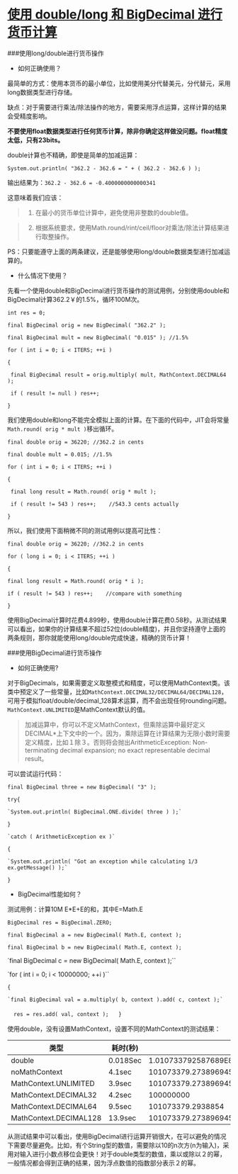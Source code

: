 [使用 double/long 和 BigDecimal 进行货币计算](http://java-performance.info/bigdecimal-vs-double-in-financial-calculations/)
===========

###使用long/double进行货币操作
* 如何正确使用？

最简单的方式：使用本货币的最小单位，比如使用美分代替美元，分代替元，采用long数据类型进行存储。

缺点：对于需要进行乘法/除法操作的地方，需要采用浮点运算，这样计算的结果会受精度影响。
 
 **不要使用float数据类型进行任何货币计算，除非你确定这样做没问题。float精度太低，只有23bits。**

double计算也不精确，即使是简单的加减运算：

`System.out.println( "362.2 - 362.6 = " + ( 362.2 - 362.6 ) );`

输出结果为：`362.2 - 362.6 = -0.4000000000000341`

这意味着我们应该：

>1.  在最小的货币单位计算中，避免使用非整数的double值。

>2. 根据系统要求，使用Math.round/rint/ceil/floor对乘法/除法计算结果进行取整操作。

PS：只要能遵守上面的两条建议，还是能够使用long/double数据类型进行加减运算的。

* 什么情况下使用？

先看一个使用double和BigDecimal进行货币操作的测试用例，分别使用double和BigDecimal计算362.2￥的1.5%，循环100M次。

    int res = 0;

    final BigDecimal orig = new BigDecimal( "362.2" );

    final BigDecimal mult = new BigDecimal( "0.015" ); //1.5%

    for ( int i = 0; i < ITERS; ++i )

    {

     final BigDecimal result = orig.multiply( mult, MathContext.DECIMAL64 );
    
     if ( result != null ) res++;
    
    }

我们使用double和long不能完全模拟上面的计算。在下面的代码中，JIT会将常量`Math.round( orig * mult )`移出循环。

    final double orig = 36220; //362.2 in cents

    final double mult = 0.015; //1.5%

    for ( int i = 0; i < ITERS; ++i )

    {

     final long result = Math.round( orig * mult );

     if ( result != 543 ) res++;    //543.3 cents actually
     
    }

所以，我们使用下面稍微不同的测试用例以提高可比性：

    final double orig = 36220; //362.2 in cents

    for ( long i = 0; i < ITERS; ++i )

    {

    final long result = Math.round( orig * i );
    
    if ( result != 543 ) res++;    //compare with something
    
    }

使用BigDecimal计算时花费4.899秒，使用double计算花费0.58秒。从测试结果可以看出，如果你的计算结果不超过52位(double精度)，并且你坚持遵守上面的两条规则，那你就能使用long/double完成快速，精确的货币计算！

###使用BigDecimal进行货币操作

* 如何正确使用?

对于BigDecimals，如果需要定义取整模式和精度，可以使用MathContext类。该类中预定义了一些常量，比如`MathContext.DECIMAL32/DECIMAL64/DECIMAL128`，可用于模拟float/double/decimal_128算术运算，而不会出现任何rounding问题。`MathContext.UNLIMITED`是MathContext默认的值。

>加减运算中，你可以不定义MathContext，但乘除运算中最好定义DECIMAL*上下文中的一个。因为，乘除运算在计算结果为无限小数时需要定义精度，比如１除３。否则将会抛出ArithmeticException: Non-terminating decimal expansion; no exact representable decimal result。

可以尝试运行代码：

`final BigDecimal three = new BigDecimal( "3" );`

`try{`

	`System.out.println( BigDecimal.ONE.divide( three ) );`
	
`}`

	`catch ( ArithmeticException ex )`
	
`{`

	`System.out.println( "Got an exception while calculating 1/3 ex.getMessage() );`
	
`}`

* BigDecimal性能如何？

测试用例：计算10M E*E+E的和，其中E=Math.E

`BigDecimal res = BigDecimal.ZERO;`

`final BigDecimal a = new BigDecimal( Math.E, context );`

`final BigDecimal b = new BigDecimal( Math.E, context );`

`final BigDecimal c = new BigDecimal( Math.E, context );``

`for ( int i = 0; i < 10000000; ++i )``

`{`

    `final BigDecimal val = a.multiply( b, context ).add( c, context );`
    
   　`res = res.add( val, context );`
   　
`}`

使用double，没有设置MathContext，设置不同的MathContext的测试结果：

|	类型	 | 	耗时(秒) |	计算结果 		|
| -------|---------|---------------------|
| double | 0.018Sec	| 1.010733792587689E8| 
|noMathContext|4.1sec|101073379.273896945320908905278183855697464192452494578591950602844407036684515333035960793495178222656250000000|
|MathContext.UNLIMITED|3.9sec|101073379.273896945320908905278183855697464192452494578591950602844407036684515333035960793495178222656250000000|
|MathContext.DECIMAL32|4.2sec|100000000|
|MathContext.DECIMAL64|9.5sec|101073379.2938854|
|MathContext.DECIMAL128|13.9sec|101073379.2738969453209089052948157|

从测试结果中可以看出，使用BigDecimal进行运算开销很大，在可以避免的情况下需要尽量避免。比如，有个String型的数值，需要除以10的n次方(n为输入)，采用对输入进行小数点移位会更快！对于double类型的数值，乘以或除以２的幂，一般情况都会得到正确的结果，因为浮点数值的指数部分表示２的幂。
